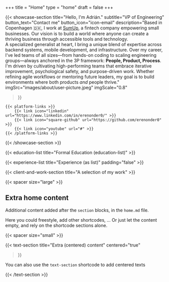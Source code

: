 +++
title =  "Home"
type = "home"
draft = false
+++



{{< showcase-section
title="Hello, I'm Adrián."
subtitle="VP of Engineering"
button_text="Contact me"
button_icon="icon-email"
description="Based in Copenhagen 🇩🇰, I work at <a target='_blank' href='https://www.sumup.com/'>SumUp</a>, a fintech company empowering small businesses. Our vision is to build a world where anyone can create a thriving business through accessible tools and technology. <br/>A specialized generalist at heart, I bring a unique blend of expertise across backend systems, mobile development, and infrastructure. Over my career, I've led teams of all sizes—from hands-on coding to scaling engineering groups—always anchored in the 3P framework: <strong>People, Product, Process</strong>.<br/>I'm driven by cultivating high-performing teams that embrace iterative improvement, psychological safety, and purpose-driven work. Whether refining agile workflows or mentoring future leaders, my goal is to build environments where both products <em>and</em> people thrive."
imgSrc="images/about/user-picture.jpeg"
imgScale="0.8"
>}}

    {{< platform-links >}}
        {{< link icon="linkedin" url="https://www.linkedin.com/in/erenonder0/" >}}
        {{< link icon="square-github" url="https://github.com/erenonder0" >}}
        {{< link icon="youtube" url="#" >}}
    {{< /platform-links >}}

{{< /showcase-section >}}

{{< education-list
title="Formal Education (education-list)" >}}

{{< experience-list
title="Experience (as list)"
padding="false" >}}

{{< client-and-work-section
title="A selection of my work" >}}

{{< spacer size="large" >}}

## Extra home content

Additional content added after the `section` blocks, in the `home.md` file.

Here you could freestyle, add other shortcodes, ...  Or just let the content empty, and rely on the shortcode sections alone.

{{< spacer size="small" >}}

{{< text-section
title="Extra (centered) content"
centered="true"
>}}

You can also use the `text-section` shortcode to add centered texts

{{< /text-section >}}
